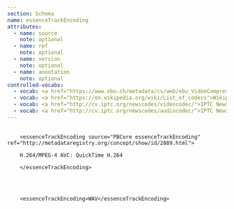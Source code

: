 ```yaml
---
section: Schema
name: essenceTrackEncoding
attributes:
  - name: source
    note: optional
  - name: ref
    note: optional
  - name: version
    note: optional
  - name: annotation
    note: optional
controlled-vocabs:
  - vocab: <a href="https://www.ebu.ch/metadata/cs/web/ebu_VideoCompressionCodeCS_p.xml.htm">EBU Video Compression Code</a>
  - vocab: <a href="https://en.wikipedia.org/wiki/List_of_codecs">Wikipedia List of Codecs</a>
  - vocab: <a href="http://cv.iptc.org/newscodes/videocodec/">IPTC NewsCodes video codec</a>
  - vocab: <a href="http://cv.iptc.org/newscodes/audiocodec/">IPTC NewsCodes audio codec</a>
---
```


<pre>
  <code>
    &lt;essenceTrackEncoding source=&quot;PBCore essenceTrackEncoding&quot; ref=&quot;http://metadataregistry.org/concept/show/id/2889.html&quot;&gt;<br>
    H.264/MPEG-4 AVC: QuickTime H.264<br>
    &lt;/essenceTrackEncoding&gt;<br>
  </code>
</pre>

<pre>
  <code>
    &lt;essenceTrackEncoding&gt;WAV&lt;/essenceTrackEncoding&gt;
  </code>
</pre>
